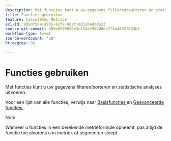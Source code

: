 ```yaml
---
description: Met functies kunt u uw gegevens filteren/sorteren en statistische analyses uitvoeren.
title: Functies gebruiken
feature: Calculated Metrics
exl-id: 9d5d7589-a955-42f7-96af-0d12beddd623
source-git-commit: d85e6990998e3c153ef969d8dc7f3a4835f683bf
workflow-type: tm+mt
source-wordcount: '58'
ht-degree: 0%

---
```


# Functies gebruiken

Met functies kunt u uw gegevens filteren/sorteren en statistische analyses uitvoeren.

Voor een lijst van alle functies, verwijs naar [ Basisfuncties ](/help/components/c-calcmetrics/cm-reference/cm-functions.md) en [ Geavanceerde functies ](/help/components/c-calcmetrics/cm-reference/cm-adv-functions.md).

>[!NOTE]
>
>Wanneer u functies in een berekende metrieformule opneemt, pas altijd de functie toe alvorens u in metriek of segmenten sleept.

<!-- OUTDATED VIDEO 
Watch this [video](https://youtu.be/SSyWvomnewI) to understand the use of functions.
-->